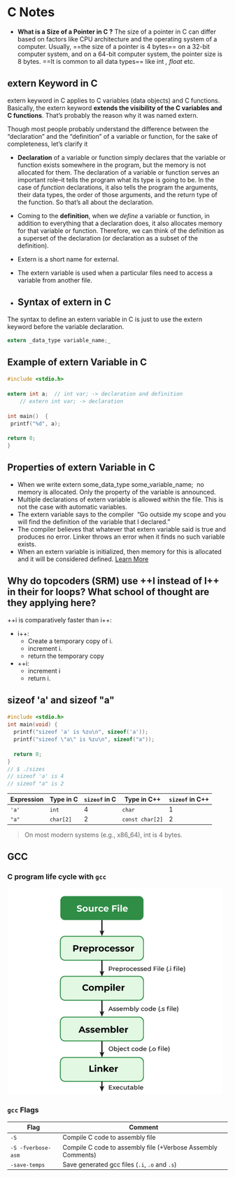 # C Notes

- **What is a Size of a Pointer in C ?**
  The size of a pointer in C can differ based on factors like CPU architecture and the operating system of a computer. Usually, ==the size of a pointer is 4 bytes== on a 32-bit computer system, and on a 64-bit computer system, the pointer size is 8 bytes.
  ==It is common to all data types== like int _, float_ etc.

## extern Keyword in C

extern keyword in C applies to C variables (data objects) and C functions. Basically, the extern keyword **extends the visibility of the C variables and C functions**. That’s probably the reason why it was named extern.

Though most people probably understand the difference between the “declaration” and the “definition” of a variable or function, for the sake of completeness, let’s clarify it

- **Declaration** of a variable or function simply declares that the variable or function exists somewhere in the program, but the memory is not allocated for them. The declaration of a variable or function serves an important role–it tells the program what its type is going to be. In the case of _function_ declarations, it also tells the program the arguments, their data types, the order of those arguments, and the return type of the function. So that’s all about the declaration.
- Coming to the **definition**, when we _define_ a variable or function, in addition to everything that a declaration does, it also allocates memory for that variable or function. Therefore, we can think of the definition as a superset of the declaration (or declaration as a subset of the definition).
- Extern is a short name for external.
- The extern variable is used when a particular files need to access a variable from another file.

- ## Syntax of extern in C

The syntax to define an extern variable in C is just to use the extern keyword before the variable declaration.

```c
extern _data_type variable_name;_
```

## Example of extern Variable in C

```c
#include <stdio.h>

extern int a;  // int var; -> declaration and definition
    // extern int var; -> declaration

int main()  {
 printf("%d", a);

return 0;
}
```

## Properties of extern Variable in C

- When we write extern some_data_type some_variable_name;  no memory is allocated. Only the property of the variable is announced.
- Multiple declarations of extern variable is allowed within the file. This is not the case with automatic variables.
- The extern variable says to the compiler  “Go outside my scope and you will find the definition of the variable that I declared.”
- The compiler believes that whatever that extern variable said is true and produces no error. Linker throws an error when it finds no such variable exists.
- When an extern variable is initialized, then memory for this is allocated and it will be considered defined.
  [Learn More](https://www.geeksforgeeks.org/understanding-extern-keyword-in-c/)

## Why do topcoders (SRM) use ++I instead of I++ in their for loops? What school of thought are they applying here?

++i is comparatively faster than i++:

- i++:
  - Create a temporary copy of i.
  - increment i.
  - return the temporary copy
- ++i:
  - increment i
  - return i.

## sizeof 'a' and sizeof "a"

```c
#include <stdio.h>
int main(void) {
  printf("sizeof 'a' is %zu\n", sizeof('a'));
  printf("sizeof \"a\" is %zu\n", sizeof("a"));

  return 0;
}
// $ ./sizes
// sizeof 'a' is 4
// sizeof "a" is 2
```

| Expression | Type in C | `sizeof` in C | Type in C++     | `sizeof` in C++ |
| ---------- | --------- | ------------- | --------------- | --------------- |
| `'a'`      | `int`     | 4             | `char`          | 1               |
| `"a"`      | `char[2]` | 2             | `const char[2]` | 2               |

> On most modern systems (e.g., x86_64), int is 4 bytes.

## GCC

### C program life cycle with `gcc`

![C program life cycle](../res/cProgramLifeCycle.png)

### `gcc` Flags

| Flag               | Comment                                                      |
| ------------------ | ------------------------------------------------------------ |
| `-S`               | Compile C code to assembly file                              |
| `-S -fverbose-asm` | Compile C code to assembly file (+Verbose Assembly Comments) |
| `-save-temps`      | Save generated gcc files (`.i`, `.o` and `.s`)               |
